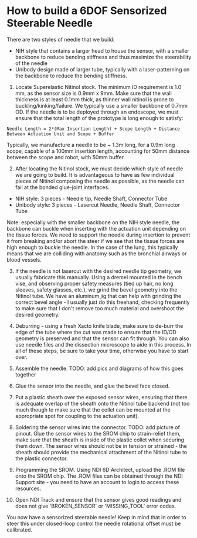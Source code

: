# How to build a 6DOF Sensorized Steerable Needle

There are two styles of needle that we build:
 - NIH style that contains a larger head to house the sensor, with a smaller backbone to reduce bending stiffness and thus maximize the steerability of the needle
 - Unibody design made of larger tube, typically with a laser-patterning on the backbone to reduce the bending stiffness.

1. Locate Superelastic Nitinol stock. The minimum ID requirement is 1.0 mm, as the sensor size is 0.9mm x 9mm. Make sure that the wall thickness is at least 0.1mm thick, as thinner wall nitinol is prone to buckling/kinking/failure. We typically use a smaller backbone of 0.7mm OD. If the needle is to be deployed through an endoscope, we must ensure that the total length of the prototype is long enough to satisfy:

```
Needle Length = 2*(Max Insertion Length) + Scope Length + Distance Between Actuation Unit and Scope + Buffer
```

Typically, we manufacture a needle to be ~ 1.3m long, for a 0.9m long scope, capable of a 100mm insertion length, accounting for 50mm distance between the scope and robot, with 50mm buffer.

2. After locating the Nitinol stock, we must decide which style of needle we are going to build. It is advantageous to have as few individual pieces of Nitinol composing the needle as possible, as the needle can fail at the bonded glue-joint interfaces.
- NIH style: 3 pieces - Needle tip, Needle Shaft, Connector Tube
- Unibody style: 3 pieces - Lasercut Needle, Needle Shaft, Connector Tube

Note: especially with the smaller backbone on the NIH style needle, the backbone can buckle when inserting with the actuation unit depending on the tissue forces. We need to support the needle during insertion to prevent it from breaking and/or abort the steer if we see that the tissue forces are high enough to buckle the needle. In the case of the lung, this typically means that we are colliding with anatomy such as the bronchial airways or blood vessels.

3. If the needle is not lasercut with the desired needle tip geometry, we usually fabricate this manually. Using a dremel mounted in the bench vise, and observing proper safety measures (tied up hair, no long sleeves, safety glasses, etc.), we grind the bevel geometry into the Nitinol tube. We have an aluminum jig that can help with grinding the correct bevel angle - I usually just do this freehand, checking frequently to make sure that I don't remove too much material and overshoot the desired geometry.

4. Deburring - using a fresh Xacto knife blade, make sure to de-burr the edge of the tube where the cut was made to ensure that the ID/OD geometry is preserved and that the sensor can fit through. You can also use needle files and the dissection microscope to aide in this process. In all of these steps, be sure to take your time, otherwise you have to start over.

5. Assemble the needle. TODO: add pics and diagrams of how this goes together

6. Glue the sensor into the needle, and glue the bevel face closed.

7. Put a plastic sheath over the exposed sensor wires, ensuring that there is adequate overlap of the sheath onto the Nitinol tube backend (not too much though to make sure that the collet can be mounted at the appropriate spot for coupling to the actuation unit).

8. Soldering the sensor wires into the connector. TODO: add picture of pinout. Glue the sensor wires to the SROM chip to strain-relief them, make sure that the sheath is inside of the plastic collet when securing them down. The sensor wires should not be in tension or strained - the sheath should provide the mechanical attachment of the Nitinol tube to the plastic connector.

9. Programming the SROM. Using NDI 6D Architect, upload the .ROM file onto the SROM chip. The .ROM files can be obtained through the NDI Support site - you need to have an account to login to access these resources.

10. Open NDI Track and ensure that the sensor gives good readings and does not give 'BROKEN_SENSOR' or 'MISSING_TOOL' error codes.

You now have a sensorized steerable needle! Keep in mind that in order to steer this under closed-loop control the needle rotational offset must be calibrated.
